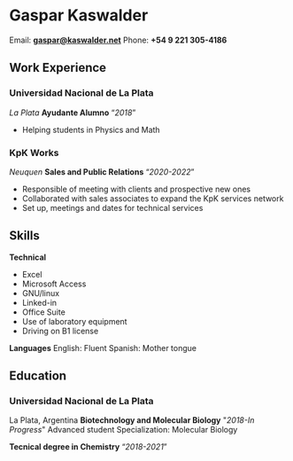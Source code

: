 # **Gaspar Kaswalder**

Email: **<gaspar@kaswalder.net>**
Phone: **+54 9 221 305-4186**

## Work Experience

### Universidad Nacional de La Plata

*La Plata*
**Ayudante Alumno**
“*2018*”

- Helping students in Physics and Math

### KpK Works

*Neuquen*
**Sales and Public Relations**
“*2020-2022*”

- Responsible of meeting with clients and prospective new ones
- Collaborated with sales associates to expand the KpK services network
- Set up, meetings and dates for technical services

## Skills

**Technical**

- Excel
- Microsoft Access
- GNU/linux
- Linked-in
- Office Suite
- Use of laboratory equipment
- Driving on B1 license

**Languages**
English: Fluent
Spanish: Mother tongue

## Education

### Universidad Nacional de La Plata

La Plata, Argentina
**Biotechnology and Molecular Biology**
"*2018-In Progress*"
Advanced student
Specialization: Molecular Biology

**Tecnical degree in Chemistry**
“*2018-2021*”
